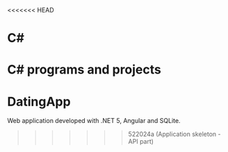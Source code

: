 <<<<<<< HEAD
# C#
C# programs and projects
=======
# DatingApp
Web application developed with .NET 5, Angular and SQLite.
>>>>>>> 522024a (Application skeleton - API part)
